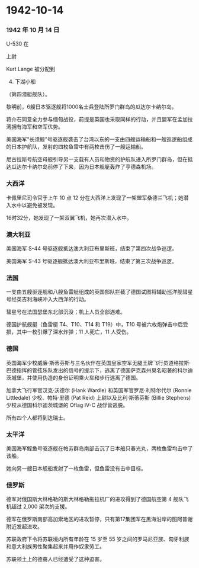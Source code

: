 # 1942-10-14

### 1942 年 10 月 14 日

U-530 在

上尉

Kurt Lange 被分配到

4.  下湖小船

（第四潜艇舰队）。

黎明前，6艘日本驱逐舰将1000名士兵登陆所罗门群岛的瓜达尔卡纳尔岛。

蒋介石同意全力参与缅甸战役，前提是英国也采取同样的行动，并且盟军在孟加拉湾拥有海军和空军优势。

美国海军"长须鲸"号驱逐舰袭击了台湾以东的一支由四艘运输船和一艘巡逻船组成的日本护航队，发射的四枚鱼雷中有两枚击伤了一艘运输船。

尼古拉斯号航空母舰引导另一支载有人员和物资的护航队进入所罗门群岛，但在抵达瓜达尔卡纳尔岛前停了下来，因为日本舰艇轰炸了亨德森机场。

### 大西洋

卡佩里尼司令官于上午 10 点 12
分在大西洋上发现了一架盟军桑德兰飞机；她潜入水中以避免被发现。

16时32分，她发现了一架双翼飞机，她再次潜入水中。

### 澳大利亚

美国海军 S-44 号驱逐舰抵达澳大利亚布里斯班，结束了第四次战争巡逻。

美国海军 S-43 号驱逐舰抵达澳大利亚布里斯班，结束了第三次战争巡逻。

### 法国

一支由五艘驱逐舰和八艘鱼雷艇组成的英国部队拦截了德国试图将辅助巡洋舰彗星号经英吉利海峡冲入大西洋的行动。

彗星号在法国瑟堡东北部沉没；机上人员全部遇难。

德国护航舰艇（鱼雷艇 T4、T10、T14 和 T19）中，T10
号被六枚炮弹击中后受损，其中一枚引爆了深水炸弹；11 人死亡，11 人受伤。

### 德国

英国海军少校威廉·斯蒂芬斯与三名伙伴在英国皇家空军无腿王牌飞行员道格拉斯·巴德指挥的管弦乐队发出的信号的提示下，逃离了德国萨克森州臭名昭著的科尔迪茨城堡，并使用伪造的身份证明乘火车和步行逃离了德国。

加拿大飞行军官汉克·沃德尔 (Hank Wardle) 和英国军官罗尼·利特尔代尔
(Ronnie Littledale) 少校、帕特·里德 (Pat Reid) 上尉以及比利·斯蒂芬斯
(Billie Stephens) 少校从德国科尔迪茨城堡的 Oflag IV-C 战俘营逃脱。

所有四个人都将到达瑞士。

### 太平洋

美国海军鲣鱼号驱逐舰在帕劳群岛南部击沉了日本船只春光丸，两枚鱼雷均击中了该船。

她向另一艘日本舰船发射了一枚鱼雷，但鱼雷没有击中目标。

### 俄罗斯

德军对俄国斯大林格勒的斯大林格勒拖拉机厂的进攻得到了德国航空第 4
舰队飞机超过 2,000 架次的支援。

德军在俄罗斯南部高加索地区的进攻暂停，只有第17集团军在黑海沿岸的图阿普谢附近发起进攻。

苏联政府下令将苏联境内所有年龄在 15 岁至 55
岁之间的罗马尼亚族、匈牙利族和意大利族男性聚集起来并用作奴隶劳工。

苏联领土上的德裔人已经遭受了这种迫害。
